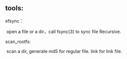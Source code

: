 ## tools:

efsync：

​	open a file or a dir，call fsync(3)  to sync file Recursive.



scan_rootfs:

​	scan a dir,  generate md5 for regular file.  link for link file.